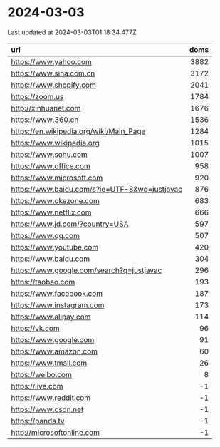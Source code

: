 # 2024-03-03

<!-- BEGIN -->
Last updated at 2024-03-03T01:18:34.477Z

url | doms
:- | -:
https://www.yahoo.com | 3882
https://www.sina.com.cn | 3172
https://www.shopify.com | 2041
https://zoom.us | 1784
http://xinhuanet.com | 1676
https://www.360.cn | 1536
https://en.wikipedia.org/wiki/Main_Page | 1284
https://www.wikipedia.org | 1015
https://www.sohu.com | 1007
https://www.office.com | 958
https://www.microsoft.com | 920
https://www.baidu.com/s?ie=UTF-8&wd=justjavac | 876
https://www.okezone.com | 683
https://www.netflix.com | 666
https://www.jd.com/?country=USA | 597
https://www.qq.com | 507
https://www.youtube.com | 420
https://www.baidu.com | 304
https://www.google.com/search?q=justjavac | 296
https://taobao.com | 193
https://www.facebook.com | 187
https://www.instagram.com | 173
https://www.alipay.com | 114
https://vk.com | 96
https://www.google.com | 91
https://www.amazon.com | 60
https://www.tmall.com | 26
https://weibo.com | 8
https://live.com | -1
https://www.reddit.com | -1
https://www.csdn.net | -1
https://panda.tv | -1
http://microsoftonline.com | -1
<!-- END -->
